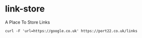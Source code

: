 # link-store
A Place To Store Links

    curl -F 'url=https://google.co.uk' https://port22.co.uk/links